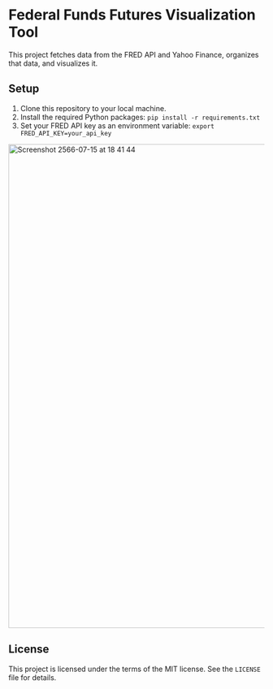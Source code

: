 # Federal Funds Futures Visualization Tool

This project fetches data from the FRED API and Yahoo Finance, organizes that data, and visualizes it.

## Setup

1. Clone this repository to your local machine.
2. Install the required Python packages: `pip install -r requirements.txt`
3. Set your FRED API key as an environment variable: `export FRED_API_KEY=your_api_key`

<img width="954" alt="Screenshot 2566-07-15 at 18 41 44" src="https://github.com/ssdrf/fedfundstool/assets/138875022/2c078cb2-5c60-4101-b4c0-7368331904b6">

## License

This project is licensed under the terms of the MIT license. See the `LICENSE` file for details.
